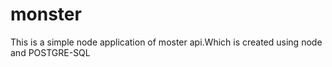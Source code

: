 # monster
This is a simple node application of moster api.Which is created using node and POSTGRE-SQL
